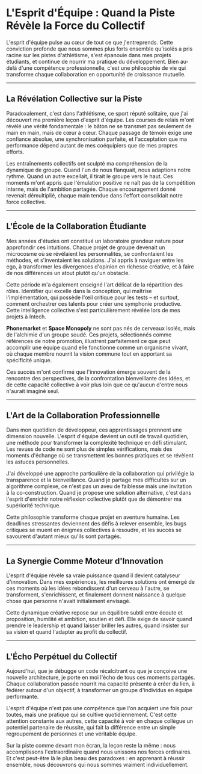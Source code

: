 # L'Esprit d'Équipe : Quand la Piste Révèle la Force du Collectif

L'esprit d'équipe pulse au cœur de tout ce que j'entreprends. Cette conviction profonde que nous sommes plus forts ensemble qu'isolés a pris racine sur les pistes d'athlétisme, s'est épanouie dans mes projets étudiants, et continue de nourrir ma pratique du développement. Bien au-delà d'une compétence professionnelle, c'est une philosophie de vie qui transforme chaque collaboration en opportunité de croissance mutuelle.

---

## La Révélation Collective sur la Piste

Paradoxalement, c'est dans l'athlétisme, ce sport réputé solitaire, que j'ai découvert ma première leçon d'esprit d'équipe. Les courses de relais m'ont révélé une vérité fondamentale : le bâton ne se transmet pas seulement de main en main, mais de cœur à cœur. Chaque passage de témoin exige une confiance absolue, une synchronisation parfaite, et l'acceptation que ma performance dépend autant de mes coéquipiers que de mes propres efforts.

Les entraînements collectifs ont sculpté ma compréhension de la dynamique de groupe. Quand l'un de nous flanquait, nous adaptions notre rythme. Quand un autre excellait, il tirait le groupe vers le haut. Ces moments m'ont appris que l'émulation positive ne naît pas de la compétition interne, mais de l'ambition partagée. Chaque encouragement donné revenait démultiplié, chaque main tendue dans l'effort consolidait notre force collective.

---

## L'École de la Collaboration Étudiante

Mes années d'études ont constitué un laboratoire grandeur nature pour approfondir ces intuitions. Chaque projet de groupe devenait un microcosme où se révélaient les personnalités, se confrontaient les méthodes, et s'inventaient les solutions. J'ai appris à naviguer entre les ego, à transformer les divergences d'opinion en richesse créative, et à faire de nos différences un atout plutôt qu'un obstacle.

Cette période m'a également enseigné l'art délicat de la répartition des rôles. Identifier qui excelle dans la conception, qui maîtrise l'implémentation, qui possède l'œil critique pour les tests – et surtout, comment orchestrer ces talents pour créer une symphonie productive. Cette intelligence collective s'est particulièrement révélée lors de mes projets à Intech.

**Phonemarket** et **Space Monopoly** ne sont pas nés de cerveaux isolés, mais de l'alchimie d'un groupe soudé. Ces projets, sélectionnés comme références de notre promotion, illustrent parfaitement ce que peut accomplir une équipe quand elle fonctionne comme un organisme vivant, où chaque membre nourrit la vision commune tout en apportant sa spécificité unique.

Ces succès m'ont confirmé que l'innovation émerge souvent de la rencontre des perspectives, de la confrontation bienveillante des idées, et de cette capacité collective à voir plus loin que ce qu'aucun d'entre nous n'aurait imaginé seul.

---

## L'Art de la Collaboration Professionnelle

Dans mon quotidien de développeur, ces apprentissages prennent une dimension nouvelle. L'esprit d'équipe devient un outil de travail quotidien, une méthode pour transformer la complexité technique en défi stimulant. Les revues de code ne sont plus de simples vérifications, mais des moments d'échange où se transmettent les bonnes pratiques et se révèlent les astuces personnelles.

J'ai développé une approche particulière de la collaboration qui privilégie la transparence et la bienveillance. Quand je partage mes difficultés sur un algorithme complexe, ce n'est pas un aveu de faiblesse mais une invitation à la co-construction. Quand je propose une solution alternative, c'est dans l'esprit d'enrichir notre réflexion collective plutôt que de démontrer ma supériorité technique.

Cette philosophie transforme chaque projet en aventure humaine. Les deadlines stressantes deviennent des défis à relever ensemble, les bugs critiques se muent en énigmes collectives à résoudre, et les succès se savourent d'autant mieux qu'ils sont partagés.

---

## La Synergie Comme Moteur d'Innovation

L'esprit d'équipe révèle sa vraie puissance quand il devient catalyseur d'innovation. Dans mes expériences, les meilleures solutions ont émergé de ces moments où les idées rebondissent d'un cerveau à l'autre, se transforment, s'enrichissent, et finalement donnent naissance à quelque chose que personne n'avait initialement envisagé.

Cette dynamique créative repose sur un équilibre subtil entre écoute et proposition, humilité et ambition, soutien et défi. Elle exige de savoir quand prendre le leadership et quand laisser briller les autres, quand insister sur sa vision et quand l'adapter au profit du collectif.

---

## L'Écho Perpétuel du Collectif

Aujourd'hui, que je débugge un code récalcitrant ou que je conçoive une nouvelle architecture, je porte en moi l'écho de tous ces moments partagés. Chaque collaboration passée nourrit ma capacité présente à créer du lien, à fédérer autour d'un objectif, à transformer un groupe d'individus en équipe performante.

L'esprit d'équipe n'est pas une compétence que l'on acquiert une fois pour toutes, mais une pratique qui se cultive quotidiennement. C'est cette attention constante aux autres, cette capacité à voir en chaque collègue un potentiel partenaire de réussite, qui fait la différence entre un simple regroupement de personnes et une véritable équipe.

Sur la piste comme devant mon écran, la leçon reste la même : nous accomplissons l'extraordinaire quand nous unissons nos forces ordinaires. Et c'est peut-être là le plus beau des paradoxes : en apprenant à réussir ensemble, nous découvrons qui nous sommes vraiment individuellement.